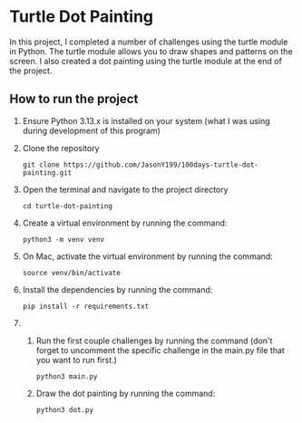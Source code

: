 # Turtle Dot Painting

In this project, I completed a number of challenges using the turtle module in Python. The turtle module allows you to draw shapes and patterns on the screen. I also created a dot painting using the turtle module at the end of the project.

## How to run the project

1. Ensure Python 3.13.x is installed on your system (what I was using during development of this program)

2. Clone the repository

    ```git clone https://github.com/JasonY199/100days-turtle-dot-painting.git```

3. Open the terminal and navigate to the project directory

    ```cd turtle-dot-painting```

4. Create a virtual environment by running the command:

    ```python3 -m venv venv```

5. On Mac, activate the virtual environment by running the command:

    ```source venv/bin/activate```

6. Install the dependencies by running the command:

    ```pip install -r requirements.txt```

7. 
   1. Run the first couple challenges by running the command (don't forget to uncomment the specific challenge in the main.py file that you want to run first.)

        ```python3 main.py```
    
    2. Draw the dot painting by running the command:

        ```python3 dot.py```

